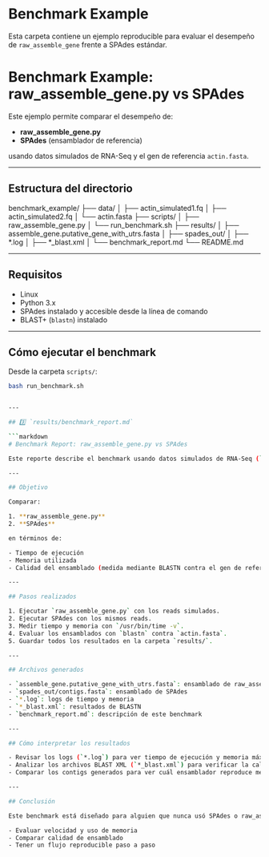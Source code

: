 # Benchmark Example

Esta carpeta contiene un ejemplo reproducible para evaluar el desempeño de `raw_assemble_gene` frente a SPAdes estándar.
# Benchmark Example: raw_assemble_gene.py vs SPAdes

Este ejemplo permite comparar el desempeño de:

- **raw_assemble_gene.py**   
- **SPAdes** (ensamblador de referencia)

usando datos simulados de RNA-Seq y el gen de referencia `actin.fasta`.

---

## Estructura del directorio

benchmark_example/
├── data/
│ ├── actin_simulated1.fq
│ ├── actin_simulated2.fq
│ └── actin.fasta
├── scripts/
│ ├── raw_assemble_gene.py
│ └── run_benchmark.sh
├── results/
│ ├── assemble_gene.putative_gene_with_utrs.fasta
│ ├── spades_out/
│ ├── *.log
│ ├── *_blast.xml
│ └── benchmark_report.md
└── README.md


---

## Requisitos

- Linux  
- Python 3.x  
- SPAdes instalado y accesible desde la línea de comando  
- BLAST+ (`blastn`) instalado

---

## Cómo ejecutar el benchmark

Desde la carpeta `scripts/`:

```bash
bash run_benchmark.sh


---

## 3️⃣ `results/benchmark_report.md`

```markdown
# Benchmark Report: raw_assemble_gene.py vs SPAdes

Este reporte describe el benchmark usando datos simulados de RNA-Seq (`actin_simulated1.fq` y `actin_simulated2.fq`) y el gen de referencia `actin.fasta`.

---

## Objetivo

Comparar:

1. **raw_assemble_gene.py**  
2. **SPAdes**

en términos de:

- Tiempo de ejecución  
- Memoria utilizada  
- Calidad del ensamblado (medida mediante BLASTN contra el gen de referencia)

---

## Pasos realizados

1. Ejecutar `raw_assemble_gene.py` con los reads simulados.  
2. Ejecutar SPAdes con los mismos reads.  
3. Medir tiempo y memoria con `/usr/bin/time -v`.  
4. Evaluar los ensamblados con `blastn` contra `actin.fasta`.  
5. Guardar todos los resultados en la carpeta `results/`.

---

## Archivos generados

- `assemble_gene.putative_gene_with_utrs.fasta`: ensamblado de raw_assemble_gene.py  
- `spades_out/contigs.fasta`: ensamblado de SPAdes  
- `*.log`: logs de tiempo y memoria  
- `*_blast.xml`: resultados de BLASTN  
- `benchmark_report.md`: descripción de este benchmark

---

## Cómo interpretar los resultados

- Revisar los logs (`*.log`) para ver tiempo de ejecución y memoria máxima usada.  
- Analizar los archivos BLAST XML (`*_blast.xml`) para verificar la calidad del ensamblado.  
- Comparar los contigs generados para ver cuál ensamblador reproduce mejor la secuencia de referencia.

---

## Conclusión

Este benchmark está diseñado para alguien que nunca usó SPAdes o raw_assemble_gene.py, y permite:

- Evaluar velocidad y uso de memoria  
- Comparar calidad de ensamblado  
- Tener un flujo reproducible paso a paso
